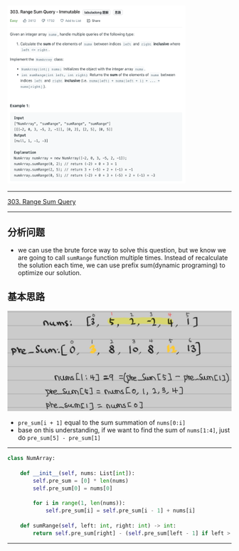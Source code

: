 <img src="2022-10-27-22-53-57.png" width="400" height="400" />

___

[303. Range Sum Query](https://leetcode.com/problems/range-sum-query-immutable/)

___

## 分析问题
* we can use the brute force way to solve this question, but we know we are going to call `sumRange` function multiple times. Instead of recalculate the solution each time, we can use prefix sum(dynamic programing) to optimize our solution. 

## 基本思路
![](2022-10-27-23-43-32.png)
* `pre_sum[i + 1]` equal to the sum summation of `nums[0:i]`
* base on this understanding, if we want to find the sum of `nums[1:4]`, just do `pre_sum[5] - pre_sum[1]` 

___
```python
class NumArray:

    def __init__(self, nums: List[int]):
        self.pre_sum = [0] * len(nums)
        self.pre_sum[0] = nums[0]

        for i in range(1, len(nums)):
            self.pre_sum[i] = self.pre_sum[i - 1] + nums[i]
          
    def sumRange(self, left: int, right: int) -> int:
        return self.pre_sum[right] - (self.pre_sum[left - 1] if left > 0 else 0)
```
___